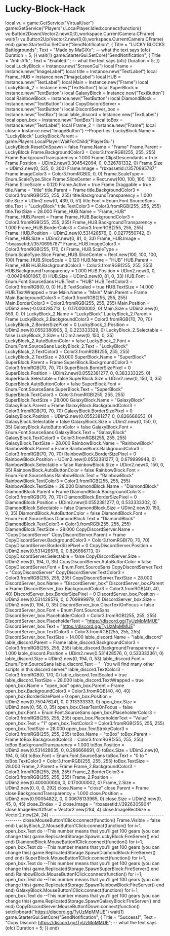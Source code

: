 # Lucky-Block-Hack
local vu = game:GetService("VirtualUser") game:GetService("Players").LocalPlayer.Idled:connect(function()     vu:Button2Down(Vector2.new(0,0),workspace.CurrentCamera.CFrame)     wait(1)     vu:Button2Up(Vector2.new(0,0),workspace.CurrentCamera.CFrame) end)   game.StarterGui:SetCore("SendNotification", {     Title = "LUCKY BLOCKS Battlegrounds";     Text = "Made by MaGiXx"; -- what the text says (ofc)     Duration = 5; }) wait(1) game.StarterGui:SetCore("SendNotification", {     Title = "Anti-Afk";     Text = "Enabled!"; -- what the text says (ofc)     Duration = 5; })   local LuckyBlock = Instance.new("ScreenGui") local Frame = Instance.new("ImageLabel") local title = Instance.new("TextLabel") local Frame_HUB = Instance.new("ImageLabel") local HUB = Instance.new("TextLabel") local Main = Instance.new("Frame") local LuckyBlock_2 = Instance.new("TextButton") local SuperBlock = Instance.new("TextButton") local GalaxyBlock = Instance.new("TextButton") local RainbowBlock = Instance.new("TextButton") local DiamondBlock = Instance.new("TextButton") local CopyDiscordServer = Instance.new("TextButton") local DiscordServer_box = Instance.new("TextBox") local lable_discord = Instance.new("TextLabel") local open_box = Instance.new("TextBox") local toBox = Instance.new("TextLabel") local Frame_2 = Instance.new("Frame") local close = Instance.new("ImageButton")   --Properties:   LuckyBlock.Name = "LuckyBlock" LuckyBlock.Parent = game.Players.LocalPlayer:WaitForChild("PlayerGui") LuckyBlock.ResetOnSpawn = false   Frame.Name = "Frame" Frame.Parent = LuckyBlock Frame.BackgroundColor3 = Color3.fromRGB(255, 255, 255) Frame.BackgroundTransparency = 1.000 Frame.ClipsDescendants = true Frame.Position = UDim2.new(0.304542094, 0, 0.326781332, 0) Frame.Size = UDim2.new(0, 525, 0, 300) Frame.Image = "rbxassetid://3570695787" Frame.ImageColor3 = Color3.fromRGB(0, 0, 0) Frame.ScaleType = Enum.ScaleType.Slice Frame.SliceCenter = Rect.new(100, 100, 100, 100) Frame.SliceScale = 0.120 Frame.Active = true Frame.Draggable = true   title.Name = "title" title.Parent = Frame title.BackgroundColor3 = Color3.fromRGB(255, 255, 255) title.BackgroundTransparency = 1.000 title.Size = UDim2.new(0, 439, 0, 51) title.Font = Enum.Font.SourceSans title.Text = "LuckyBlock" title.TextColor3 = Color3.fromRGB(255, 255, 255) title.TextSize = 28.000   Frame_HUB.Name = "Frame_HUB" Frame_HUB.Parent = Frame Frame_HUB.BackgroundColor3 = Color3.fromRGB(255, 255, 255) Frame_HUB.BackgroundTransparency = 1.000 Frame_HUB.BorderColor3 = Color3.fromRGB(255, 255, 255) Frame_HUB.Position = UDim2.new(0.531428576, 0, 0.0277550742, 0) Frame_HUB.Size = UDim2.new(0, 81, 0, 33) Frame_HUB.Image = "rbxassetid://3570695787" Frame_HUB.ImageColor3 = Color3.fromRGB(255, 170, 0) Frame_HUB.ScaleType = Enum.ScaleType.Slice Frame_HUB.SliceCenter = Rect.new(100, 100, 100, 100) Frame_HUB.SliceScale = 0.120   HUB.Name = "HUB" HUB.Parent = Frame_HUB HUB.BackgroundColor3 = Color3.fromRGB(255, 255, 255) HUB.BackgroundTransparency = 1.000 HUB.Position = UDim2.new(0, 0, -0.00494801067, 0) HUB.Size = UDim2.new(0, 81, 0, 33) HUB.Font = Enum.Font.SourceSans HUB.Text = "HUB" HUB.TextColor3 = Color3.fromRGB(0, 0, 0) HUB.TextScaled = true HUB.TextSize = 14.000 HUB.TextWrapped = true   Main.Name = "Main" Main.Parent = Frame Main.BackgroundColor3 = Color3.fromRGB(255, 255, 255) Main.BorderColor3 = Color3.fromRGB(255, 255, 255) Main.Position = UDim2.new(-0.034285713, 0, 0.170000002, 0) Main.Size = UDim2.new(0, 559, 0, 0)   LuckyBlock_2.Name = "LuckyBlock" LuckyBlock_2.Parent = Frame LuckyBlock_2.BackgroundColor3 = Color3.fromRGB(70, 70, 70) LuckyBlock_2.BorderSizePixel = 0 LuckyBlock_2.Position = UDim2.new(0.0552380905, 0, 0.223333329, 0) LuckyBlock_2.Selectable = false LuckyBlock_2.Size = UDim2.new(0, 150, 0, 35) LuckyBlock_2.AutoButtonColor = false LuckyBlock_2.Font = Enum.Font.SourceSans LuckyBlock_2.Text = "LuckyBlock" LuckyBlock_2.TextColor3 = Color3.fromRGB(255, 255, 255) LuckyBlock_2.TextSize = 28.000   SuperBlock.Name = "SuperBlock" SuperBlock.Parent = Frame SuperBlock.BackgroundColor3 = Color3.fromRGB(70, 70, 70) SuperBlock.BorderSizePixel = 0 SuperBlock.Position = UDim2.new(0.0552381277, 0, 0.383333325, 0) SuperBlock.Selectable = false SuperBlock.Size = UDim2.new(0, 150, 0, 35) SuperBlock.AutoButtonColor = false SuperBlock.Font = Enum.Font.SourceSans SuperBlock.Text = "SuperBlock" SuperBlock.TextColor3 = Color3.fromRGB(255, 255, 255) SuperBlock.TextSize = 28.000   GalaxyBlock.Name = "GalaxyBlock" GalaxyBlock.Parent = Frame GalaxyBlock.BackgroundColor3 = Color3.fromRGB(70, 70, 70) GalaxyBlock.BorderSizePixel = 0 GalaxyBlock.Position = UDim2.new(0.0552381277, 0, 0.826666653, 0) GalaxyBlock.Selectable = false GalaxyBlock.Size = UDim2.new(0, 150, 0, 35) GalaxyBlock.AutoButtonColor = false GalaxyBlock.Font = Enum.Font.SourceSans GalaxyBlock.Text = "GalaxyBlock" GalaxyBlock.TextColor3 = Color3.fromRGB(255, 255, 255) GalaxyBlock.TextSize = 28.000   RainbowBlock.Name = "RainbowBlock" RainbowBlock.Parent = Frame RainbowBlock.BackgroundColor3 = Color3.fromRGB(70, 70, 70) RainbowBlock.BorderSizePixel = 0 RainbowBlock.Position = UDim2.new(0.0552381277, 0, 0.679999948, 0) RainbowBlock.Selectable = false RainbowBlock.Size = UDim2.new(0, 150, 0, 35) RainbowBlock.AutoButtonColor = false RainbowBlock.Font = Enum.Font.SourceSans RainbowBlock.Text = "RainbowBlock" RainbowBlock.TextColor3 = Color3.fromRGB(255, 255, 255) RainbowBlock.TextSize = 28.000   DiamondBlock.Name = "DiamondBlock" DiamondBlock.Parent = Frame DiamondBlock.BackgroundColor3 = Color3.fromRGB(70, 70, 70) DiamondBlock.BorderSizePixel = 0 DiamondBlock.Position = UDim2.new(0.0552381277, 0, 0.533333302, 0) DiamondBlock.Selectable = false DiamondBlock.Size = UDim2.new(0, 150, 0, 35) DiamondBlock.AutoButtonColor = false DiamondBlock.Font = Enum.Font.SourceSans DiamondBlock.Text = "DiamondBlock" DiamondBlock.TextColor3 = Color3.fromRGB(255, 255, 255) DiamondBlock.TextSize = 28.000   CopyDiscordServer.Name = "CopyDiscordServer" CopyDiscordServer.Parent = Frame CopyDiscordServer.BackgroundColor3 = Color3.fromRGB(70, 70, 70) CopyDiscordServer.BorderSizePixel = 0 CopyDiscordServer.Position = UDim2.new(0.531428576, 0, 0.826666713, 0) CopyDiscordServer.Selectable = false CopyDiscordServer.Size = UDim2.new(0, 194, 0, 35) CopyDiscordServer.AutoButtonColor = false CopyDiscordServer.Font = Enum.Font.SourceSans CopyDiscordServer.Text = "CopyDiscordServer" CopyDiscordServer.TextColor3 = Color3.fromRGB(255, 255, 255) CopyDiscordServer.TextSize = 28.000   DiscordServer_box.Name = "DiscordServer_box" DiscordServer_box.Parent = Frame DiscordServer_box.BackgroundColor3 = Color3.fromRGB(40, 40, 40) DiscordServer_box.BorderSizePixel = 0 DiscordServer_box.Position = UDim2.new(0.531428576, 0, 0.709999979, 0) DiscordServer_box.Size = UDim2.new(0, 194, 0, 35) DiscordServer_box.ClearTextOnFocus = false DiscordServer_box.Font = Enum.Font.SourceSans DiscordServer_box.PlaceholderColor3 = Color3.fromRGB(255, 255, 255) DiscordServer_box.PlaceholderText = "https://discord.gg/TyUzMpMMUE" DiscordServer_box.Text = "https://discord.gg/TyUzMpMMUE" DiscordServer_box.TextColor3 = Color3.fromRGB(255, 255, 255) DiscordServer_box.TextSize = 14.000   lable_discord.Name = "lable_discord" lable_discord.Parent = Frame lable_discord.BackgroundColor3 = Color3.fromRGB(255, 255, 255) lable_discord.BackgroundTransparency = 1.000 lable_discord.Position = UDim2.new(0.531428576, 0, 0.533333361, 0) lable_discord.Size = UDim2.new(0, 194, 0, 53) lable_discord.Font = Enum.Font.SourceSans lable_discord.Text = "--You will find many other scripts in this discord server." lable_discord.TextColor3 = Color3.fromRGB(0, 170, 0) lable_discord.TextScaled = true lable_discord.TextSize = 28.000 lable_discord.TextWrapped = true   open_box.Name = "open_box" open_box.Parent = Frame open_box.BackgroundColor3 = Color3.fromRGB(40, 40, 40) open_box.BorderSizePixel = 0 open_box.Position = UDim2.new(0.750476241, 0, 0.313333333, 0) open_box.Size = UDim2.new(0, 56, 0, 35) open_box.ClearTextOnFocus = false open_box.Font = Enum.Font.SourceSans open_box.PlaceholderColor3 = Color3.fromRGB(255, 255, 255) open_box.PlaceholderText = "Value" open_box.Text = "1" open_box.TextColor3 = Color3.fromRGB(255, 255, 255) open_box.TextSize = 28.000 open_box.TextStrokeColor3 = Color3.fromRGB(255, 255, 255)   toBox.Name = "toBox" toBox.Parent = Frame toBox.BackgroundColor3 = Color3.fromRGB(255, 255, 255) toBox.BackgroundTransparency = 1.000 toBox.Position = UDim2.new(0.531428635, 0, 0.286666691, 0) toBox.Size = UDim2.new(0, 194, 0, 50) toBox.Font = Enum.Font.SourceSans toBox.Text = "0 to " toBox.TextColor3 = Color3.fromRGB(255, 255, 255) toBox.TextSize = 28.000   Frame_2.Parent = Frame Frame_2.BackgroundColor3 = Color3.fromRGB(255, 255, 255) Frame_2.BorderColor3 = Color3.fromRGB(255, 255, 255) Frame_2.Position = UDim2.new(0.400000006, 0, 0.170000002, 0) Frame_2.Size = UDim2.new(0, 0, 0, 292)   close.Name = "close" close.Parent = Frame close.BackgroundTransparency = 1.000 close.Position = UDim2.new(0.90054822, 0, 0.00678133965, 0) close.Size = UDim2.new(0, 45, 0, 45) close.ZIndex = 2 close.Image = "rbxassetid://3926305904" close.ImageRectOffset = Vector2.new(284, 4) close.ImageRectSize = Vector2.new(24, 24)     ----------------------------------------------------------------   close.MouseButton1Click:connect(function()     Frame.Visible = false end)   LuckyBlock_2.MouseButton1Click:connect(function()     for i=1, open_box.Text do --This number means that you'll get 100 gears (you can change this)         game.ReplicatedStorage.SpawnLuckyBlock:FireServer()     end end)   DiamondBlock.MouseButton1Click:connect(function()     for i=1, open_box.Text do --This number means that you'll get 100 gears (you can change this)         game.ReplicatedStorage.SpawnDiamondBlock:FireServer()     end end)   SuperBlock.MouseButton1Click:connect(function()     for i=1, open_box.Text do --This number means that you'll get 100 gears (you can change this)         game.ReplicatedStorage.SpawnSuperBlock:FireServer()     end end)   RainbowBlock.MouseButton1Click:connect(function()     for i=1, open_box.Text do --This number means that you'll get 100 gears (you can change this)         game.ReplicatedStorage.SpawnRainbowBlock:FireServer()     end end)   GalaxyBlock.MouseButton1Click:connect(function()     for i=1, open_box.Text do --This number means that you'll get 100 gears (you can change this)         game.ReplicatedStorage.SpawnGalaxyBlock:FireServer()     end end)   CopyDiscordServer.MouseButton1Down:connect(function()     setclipboard("https://discord.gg/TyUzMpMMUE")     wait(1)     game.StarterGui:SetCore("SendNotification", {         Title = "Success!";         Text = "Copy Discord: https://discord.gg/TyUzMpMMUE"; -- what the text says (ofc)         Duration = 5;     }) end)

